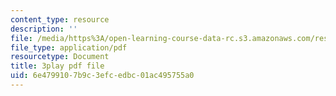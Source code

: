 ```yaml
---
content_type: resource
description: ''
file: /media/https%3A/open-learning-course-data-rc.s3.amazonaws.com/res-tll-004-stem-concept-videos-fall-2013/6e4799107b9c3efcedbc01ac495755a0_DRte6vRCIgI.pdf
file_type: application/pdf
resourcetype: Document
title: 3play pdf file
uid: 6e479910-7b9c-3efc-edbc-01ac495755a0
---
```

